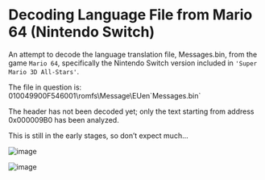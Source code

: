 # Decoding Language File from Mario 64 (Nintendo Switch)

An attempt to decode the language translation file, Messages.bin, from the game `Mario 64`, specifically the Nintendo Switch version included in `'Super Mario 3D All-Stars'`.

The file in question is: 010049900F546001\romfs\Message\EUen\`Messages.bin`

The header has not been decoded yet; only the text starting from address 0x000009B0 has been analyzed.

This is still in the early stages, so don’t expect much...


![image](https://github.com/user-attachments/assets/f4f7053b-7a74-4c74-9253-aae32e67c883)

![image](https://github.com/user-attachments/assets/ff6b76d7-7619-47a7-8e04-6de4d58f4c43)

